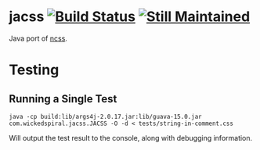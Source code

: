 # jacss [![Build Status](https://travis-ci.org/kurakin/jacss.png)](https://travis-ci.org/kurakin/jacss) [![Still Maintained](http://stillmaintained.com/kurakin/jacss.png)](http://stillmaintained.com/kurakin/jacss)

Java port of [ncss].

[ncss]: http://github.com/kurakin/ncss

# Testing

## Running a Single Test

```java -cp build:lib/args4j-2.0.17.jar:lib/guava-15.0.jar com.wickedspiral.jacss.JACSS -O -d < tests/string-in-comment.css```

Will output the test result to the console, along with debugging information.